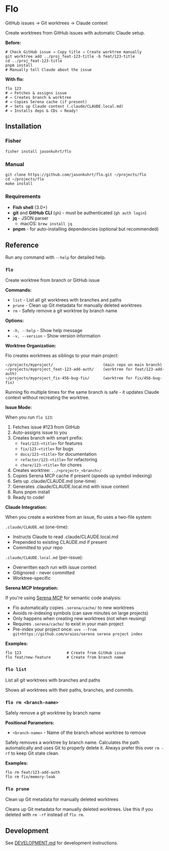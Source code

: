 # Flo

GitHub issues → Git worktrees → Claude context

Create worktrees from GitHub issues with automatic Claude setup.

**Before:**
```fish
# Check GitHub issue → Copy title → Create worktree manually
git worktree add ../proj_feat-123-title -b feat/123-title
cd ../proj_feat-123-title
pnpm install
# Manually tell Claude about the issue
```

**With flo:**
```fish
flo 123
# → Fetches & assigns issue
# → Creates branch & worktree
# → Copies Serena cache (if present)
# → Sets up Claude context (.claude/CLAUDE.local.md)
# → Installs deps & CDs → Ready!
```

## Installation

### Fisher

```fish
fisher install jasonkuhrt/flo
```

### Manual

```fish
git clone https://github.com/jasonkuhrt/flo.git ~/projects/flo
cd ~/projects/flo
make install
```

### Requirements

- **Fish shell** (3.0+)
- **git** and **GitHub CLI** (`gh`) - must be authenticated (`gh auth login`)
- **jq** - JSON parser
  - macOS: `brew install jq`
- **pnpm** - for auto-installing dependencies (optional but recommended)

## Reference

Run any command with `--help` for detailed help.

### `flo`

Create worktree from branch or GitHub issue

**Commands:**
- `list` - List all git worktrees with branches and paths
- `prune` - Clean up Git metadata for manually deleted worktrees
- `rm` - Safely remove a git worktree by branch name

**Options:**
- `-h, --help` - Show help message
- `-v, --version` - Show version information

**Worktree Organization:**

Flo creates worktrees as siblings to your main project:
```
~/projects/myproject/                      (main repo on main branch)
~/projects/myproject_feat-123-add-auth/    (worktree for feat/123-add-auth)
~/projects/myproject_fix-456-bug-fix/      (worktree for fix/456-bug-fix)
```

Running flo multiple times for the same branch is safe - it updates Claude context without recreating the worktree.

**Issue Mode:**

When you run `flo 123`:
1. Fetches issue #123 from GitHub
2. Auto-assigns issue to you
3. Creates branch with smart prefix:
   - `feat/123-<title>` for features
   - `fix/123-<title>` for bugs
   - `docs/123-<title>` for documentation
   - `refactor/123-<title>` for refactoring
   - `chore/123-<title>` for chores
4. Creates worktree: `../<project>_<branch>/`
5. Copies Serena MCP cache if present (speeds up symbol indexing)
6. Sets up .claude/CLAUDE.md (one-time)
7. Generates .claude/CLAUDE.local.md with issue context
8. Runs pnpm install
9. Ready to code!

**Claude Integration:**

When you create a worktree from an issue, flo uses a two-file system:

`.claude/CLAUDE.md` (one-time):
- Instructs Claude to read .claude/CLAUDE.local.md
- Prepended to existing CLAUDE.md if present
- Committed to your repo

`.claude/CLAUDE.local.md` (per-issue):
- Overwritten each run with issue context
- Gitignored - never committed
- Worktree-specific

**Serena MCP Integration:**

If you're using [Serena MCP](https://github.com/oraios/serena) for semantic code analysis:
- Flo automatically copies `.serena/cache/` to new worktrees
- Avoids re-indexing symbols (can save minutes on large projects)
- Only happens when creating new worktrees (not when reusing)
- Requires `.serena/cache/` to exist in your main project
- Pre-index your project once: `uvx --from git+https://github.com/oraios/serena serena project index`

**Examples:**
```fish
flo 123                    # Create from GitHub issue
flo feat/new-feature       # Create from branch name
```

### `flo list`

List all git worktrees with branches and paths

Shows all worktrees with their paths, branches, and commits.

### `flo rm <branch-name>`

Safely remove a git worktree by branch name

**Positional Parameters:**
- `<branch-name>` - Name of the branch whose worktree to remove

Safely removes a worktree by branch name. Calculates the path automatically and uses Git to properly delete it. Always prefer this over `rm -rf` to keep Git state clean.

**Examples:**
```fish
flo rm feat/123-add-auth
flo rm fix/memory-leak
```

### `flo prune`

Clean up Git metadata for manually deleted worktrees

Cleans up Git metadata for manually deleted worktrees. Use this if you deleted with `rm -rf` instead of `flo rm`.

## Development

See [DEVELOPMENT.md](DEVELOPMENT.md) for development instructions.

